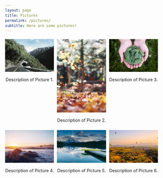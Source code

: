 ```yaml
---
layout: page
title: Pictures
permalink: /pictures/
subtitle: Here are some pictures!
---
```


<div class="gallery">
  <div class="gallery-item">
    <img src="/assets/img/1.jpg" alt="Description of Picture 1">
    <p>Description of Picture 1.</p>
  </div>
  <div class="gallery-item">
    <img src="/assets/img/2.jpg" alt="Description of Picture 2">
    <p>Description of Picture 2.</p>
  </div>
  <div class="gallery-item">
    <img src="/assets/img/3.jpg" alt="Description of Picture 3">
    <p>Description of Picture 3.</p>
  </div>
  <div class="gallery-item">
    <img src="/assets/img/4.jpg" alt="Description of Picture 4">
    <p>Description of Picture 4.</p>
  </div>
  <div class="gallery-item">
    <img src="/assets/img/5.jpg" alt="Description of Picture 5">
    <p>Description of Picture 5.</p>
  </div>
  <div class="gallery-item">
    <img src="/assets/img/6.jpg" alt="Description of Picture 6">
    <p>Description of Picture 6.</p>
  </div>
  <!-- Add more images here -->
</div>

<!-- Modal for expanding images -->
<div id="modal" class="modal">
  <span class="close">&times;</span>
  <img class="modal-content" id="modal-img">
</div>

<style>
.gallery {
  display: grid;
  grid-template-columns: repeat(3, 1fr);
  gap: 10px;
  margin-top: 20px;
}

.gallery-item {
  text-align: center;
}

.gallery-item img {
  width: 100%;
  cursor: pointer;
  transition: transform 0.2s;
}

.gallery-item img:hover {
  transform: scale(1.05);
}

.modal {
  display: none;
  position: fixed;
  z-index: 100;
  padding-top: 60px;
  left: 0;
  top: 0;
  width: 100%;
  height: 100%;
  overflow: auto;
  background-color: rgba(0, 0, 0, 0.9);
  align-items: center;
  justify-content: center;
}

.modal-content {
  margin: auto;
  display: block;
  width: 80%;
  max-width: 700px;
}

.modal-content, .close {
  animation-name: zoom;
  animation-duration: 0.6s;
}

@keyframes zoom {
  from {transform: scale(0)} 
  to {transform: scale(1)}
}

.close {
  position: absolute;
  top: 10px;
  right: 10px; /* Position closer to the corner of the image */
  color: #f1f1f1;
  font-size: 40px;
  font-weight: bold;
  transition: 0.3s;
  cursor: pointer;
  z-index: 101; /* Ensure the X is on top */
}

.close:hover,
.close:focus {
  color: #bbb;
  text-decoration: none;
  cursor: pointer;
}

.modal-content {
  position: relative;
}
</style>

<script>
// Get the modal
var modal = document.getElementById("modal");

// Get the image and insert it inside the modal - use its "alt" text as a caption
var modalImg = document.getElementById("modal-img");
document.querySelectorAll('.gallery-item img').forEach(function(img) {
  img.onclick = function(){
    modal.style.display = "block";
    modalImg.src = this.src;
  }
});

// Get the <span> element that closes the modal
var span = document.getElementsByClassName("close")[0];

// When the user clicks on <span> (x), close the modal
span.onclick = function() { 
  modal.style.display = "none";
}
</script>
